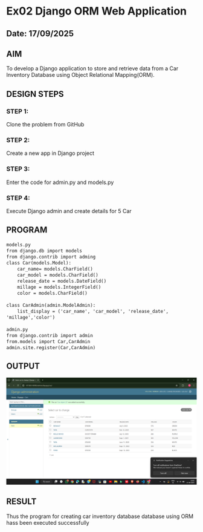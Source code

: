 # Ex02 Django ORM Web Application
## Date: 17/09/2025

## AIM
To develop a Django application to store and retrieve data from a Car Inventory Database using Object Relational Mapping(ORM).

## DESIGN STEPS

### STEP 1:
Clone the problem from GitHub

### STEP 2:
Create a new app in Django project

### STEP 3:
Enter the code for admin.py and models.py

### STEP 4:
Execute Django admin and create details for 5 Car 

## PROGRAM
```
models.py
from django.db import models
from django.contrib import adming
class Car(models.Model):
    car_name= models.CharField()
    car_model = models.CharField()
    release_date = models.DateField()
    millage = models.IntegerField()
    color = models.CharField()

class CarAdmin(admin.ModelAdmin):
    list_display = ('car_name', 'car_model', 'release_date', 'millage','color')

admin.py
from django.contrib import admin
from.models import Car,CarAdmin
admin.site.register(Car,CarAdmin)
```

## OUTPUT
![alt text](<Screenshot 2025-09-17 150526.png>)



## RESULT
Thus the program for creating car inventory database database using ORM hass been executed successfully
